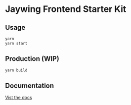 # Jaywing Frontend Starter Kit

## Usage

```bash
yarn
yarn start
```

## Production (WIP)

```bash
yarn build
```

## Documentation

[Vist the docs](https://jaywing.github.io/frontend-starter-kit-docs/)
